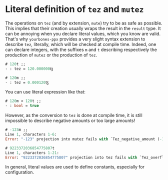 # Literal definition of `tez` and `mutez`

The operations on `tez` (and by extension, `mute`) try to be as safe as
possible. This implies that their creation usually wraps the result in the
`result` type. It can be annoying when you declare literal values, which you
know are valid. That's why `yourbones-ppx` provides a very slight syntax
extension to describe `tez`, literally, which will be checked at compile time.
Indeed, one can declare integers, with the suffixes `m` and `t` describing
respectively the production of `mutez` or the production of `tez`.

```ocaml
# 120t ;;
- : tez = 120.000000ꜩ
```

```ocaml
# 120m ;;
- : tez = 0.000120ꜩ
```

You can use literal expression like that:

```ocaml
# 120m < 120t ;;
- : bool = true
```

However, as the conversion to `tez` is done at compile time, it is still
impossible to describe negative amounts or too large amounts!

```ocaml
# -123m ;;
Line 1, characters 1-6:
Error: "-123" projection into mutez fails with `Tez_negative_amount (-123)
```

```ocaml
# 9223372036854775807t
Line 1, characters 1-21:
Error: "9223372036854775807" projection into tez fails with `Tez_overflow
```

In general, literal values are used to define constants, especially for
configuration.

